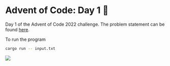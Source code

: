# Advent of Code: Day 1 🎄

Day 1 of the Advent of Code 2022 challenge. The problem statement can be found [here](https://adventofcode.com/2022/day/1).

To run the program
```bash
cargo run -- input.txt
```

![](https://media.giphy.com/media/3oz8xALpV1X2BPo7cI/giphy.gif)
